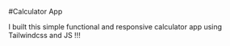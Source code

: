#Calculator App

I built this simple functional and responsive calculator app using Tailwindcss and JS !!!
